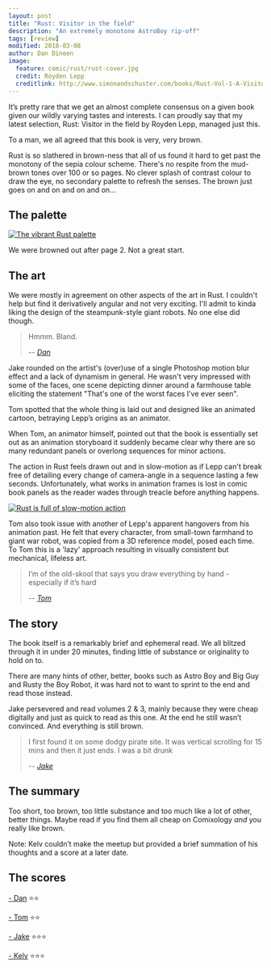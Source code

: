 ```yaml
---
layout: post
title: "Rust: Visitor in the field"
description: "An extremely monotone AstroBoy rip-off"
tags: [review]
modified: 2018-03-08
author: Dan Dineen
image:
  feature: comic/rust/rust-cover.jpg
  credit: Royden Lepp
  creditlink: http://www.simonandschuster.com/books/Rust-Vol-1-A-Visitor-in-the-Field/Royden-Lepp/Rust/9781936393275
---
```


It’s pretty rare that we get an almost complete consensus on a given book given our wildly varying tastes and interests. I can proudly say that my latest selection, Rust: Visitor in the field by Royden Lepp, managed just this.

To a man, we all agreed that this book is very, very brown.

Rust is so slathered in brown-ness that all of us found it hard to get past the monotony of the sepia colour scheme. There's no respite from the mud-brown tones over 100 or so pages. No clever splash of contrast colour to draw the eye, no secondary palette to refresh the senses. The brown just goes on and on and on and on...

## The palette

[![The vibrant Rust palette]({{site.url}}/images/comic/rust/rust-palette.jpg)]({{site.url}}/images/comic/rust/rust-palette.jpg)

We were browned out after page 2. Not a great start.

## The art

We were mostly in agreement on other aspects of the art in Rust. I couldn't help but find it derivatively angular and not very exciting. I'll admit to kinda liking the design of the steampunk-style giant robots. No one else did though.

> Hmmm. Bland.
>
> -- <cite>[Dan](https://twitter.com/dandineen)</cite>

Jake rounded on the artist's (over)use of a single Photoshop motion blur effect and a lack of dynamism in general. He wasn't very impressed with some of the faces, one scene depicting dinner around a farmhouse table eliciting the statement "That's one of the worst faces I've ever seen".

Tom spotted that the whole thing is laid out and designed like an animated cartoon, betraying Lepp’s origins as an animator.

When Tom, an animator himself, pointed out that the book is essentially set out as an animation storyboard it suddenly became clear why there are so many redundant panels or overlong sequences for minor actions.

The action in Rust feels drawn out and in slow-motion as if Lepp can't break free of detailing every change of camera-angle in a sequence lasting a few seconds. Unfortunately, what works in animation frames is lost in comic book panels as the reader wades through treacle before anything happens.

[![Rust is full of slow-motion action]({{site.url}}/images/comic/rust/rust-slowmo.jpg)]({{site.url}}/images/comic/rust/rust-slowmo.jpg)

Tom also took issue with another of Lepp's apparent hangovers from his animation past. He felt that every character, from small-town farmhand to giant war robot, was copied from a 3D reference model, posed each time. To Tom this is a 'lazy' approach resulting in visually consistent but mechanical, lifeless art.

> I’m of the old-skool that says you draw everything by hand - especially if it’s hard
>
> -- <cite>[Tom](https://twitter.com/tomwe)</cite>

## The story

The book itself is a remarkably brief and ephemeral read. We all blitzed through it in under 20 minutes, finding little of substance or originality to hold on to.

There are many hints of other, better, books such as Astro Boy and Big Guy and Rusty the Boy Robot, it was hard not to want to sprint to the end and read those instead.

Jake persevered and read volumes 2 & 3, mainly because they were cheap digitally and just as quick to read as this one. At the end he still wasn’t convinced. And everything is still brown.

> I first found it on some dodgy pirate site. It was vertical scrolling for 15 mins and then it just ends. I was a bit drunk
>
> -- <cite>[Jake](https://twitter.com/tygertale)</cite>

## The summary

Too short, too brown, too little substance and too much like a lot of other, better things. Maybe read if you find them all cheap on Comixology *and* you really like brown.

Note: Kelv couldn’t make the meetup but provided a brief summation of his thoughts and a score at a later date.

## The scores

[- Dan](http://twitter.com/dandineen) ⭐⭐

[- Tom](http://twitter.com/tomwe) ⭐⭐

[- Jake](http://twitter.com/tygertale) ⭐⭐⭐

[- Kelv](http://twitter.com/chao_xian) ⭐⭐⭐